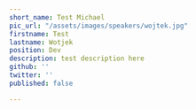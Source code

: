 ```yaml
---
short_name: Test Michael
pic_url: "/assets/images/speakers/wojtek.jpg"
firstname: Test
lastname: Wotjek
position: Dev
description: test description here
github: ''
twitter: ''
published: false

---
```

